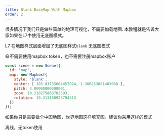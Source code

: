 ```yaml
---
title: Blank BaseMap With Mapbox
order: 2
---
```


很多情况下我们只是做些简单的地理可视化，不需要加载地图.
本教程就是告诉大家如果在L7中使用无底图模式。

L7 在地图样式层面增加了无底图样式```blank``` 无底图模式

😃不需要使用mapbox token，也不需要注册mapbox账户

```javascript
const scene = new Scene({
  id: 'map',
  map: new Mapbox({
    style: 'blank',
    center: [ 103.83735604457024, 1.360253881403068 ],
    pitch: 4.00000000000001,
    zoom: 10.210275860702593,
    rotation: 19.313180925794313
  })
});
```
如果你只是需要做个中国地图，世界地图这样填充图，建议你采用这样的模式


离线，无token使用 
